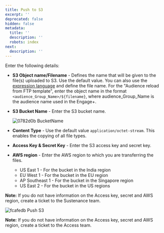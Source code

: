 ```yaml
---
title: Push to S3
excerpt: ''
deprecated: false
hidden: false
metadata:
  title: ''
  description: ''
  robots: index
next:
  description: ''
---
```

Enter the following details:

* **S3 Object name/Filename** - Defines the name that will be given to the file(s) uploaded to S3. Use the default value. You can also use the [expression language](https://docs.capillarytech.com/docs/know-about-expressions-in-connect) and define the file name. For the "Audience reload from FTP template", enter the object name in the format `<audience_Group_Name>/${filename}`, where audience\_Group\_Name is the audience name used in the Engage+.
* **S3 Bucket Name** - Enter the S3 bucket name.  

  ![0782d0b BucketName](https://files.readme.io/0782d0b-BucketName.png)
* **Content Type** - Use the default value `application/octet-stream`. This enables the copying of all file types.
* **Access Key & Secret Key** - Enter the S3 access key and secret key. 
* **AWS region** - Enter the AWS region to which you are transferring the files.
  * US East 1 - For the bucket in the India region
  * EU West 1 - For the bucket in the EU region
  * AP Southeast 1 - For the bucket in the Singapore region
  * US East 2 - For the bucket in the US regions

**Note:** If you do not have information on the Access key, secret and AWS region, create a ticket to the Sustenance team.

![fcafedb Push S3](https://files.readme.io/fcafedb-Push_S3.png)

**Note:** If you do not have information on the Access key, secret and AWS region, create a ticket to the Access team.
